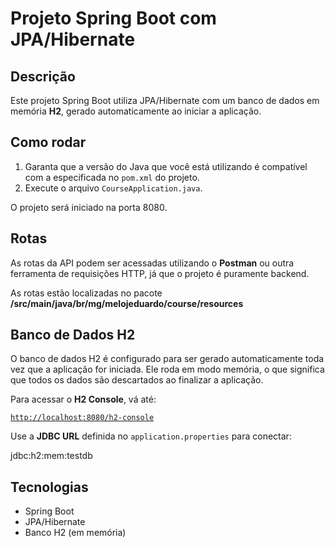 # Projeto Spring Boot com JPA/Hibernate

## Descrição

Este projeto Spring Boot utiliza JPA/Hibernate com um banco de dados em memória **H2**, gerado automaticamente ao iniciar a aplicação.

## Como rodar

1. Garanta que a versão do Java que você está utilizando é compatível com a especificada no `pom.xml` do projeto.
2. Execute o arquivo `CourseApplication.java`.

O projeto será iniciado na porta 8080.

## Rotas

As rotas da API podem ser acessadas utilizando o **Postman** ou outra ferramenta de requisições HTTP, já que o projeto é puramente backend.

As rotas estão localizadas no pacote **/src/main/java/br/mg/melojeduardo/course/resources**

## Banco de Dados H2

O banco de dados H2 é configurado para ser gerado automaticamente toda vez que a aplicação for iniciada. Ele roda em modo memória, o que significa que todos os dados são descartados ao finalizar a aplicação.

Para acessar o **H2 Console**, vá até:

[`http://localhost:8080/h2-console`](http://localhost:8080/h2-console)

Use a **JDBC URL** definida no `application.properties` para conectar:

jdbc:h2:mem:testdb






## Tecnologias

- Spring Boot
- JPA/Hibernate
- Banco H2 (em memória)
